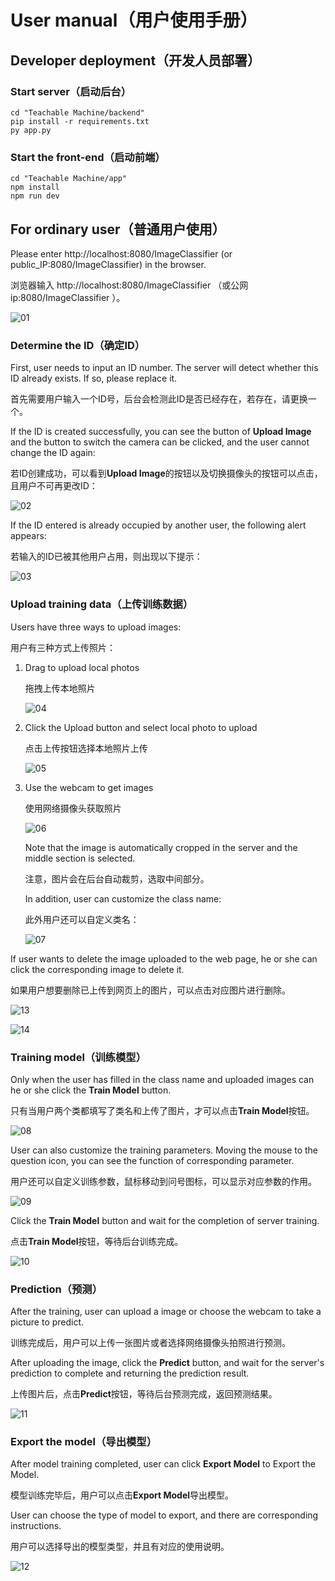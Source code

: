 # User manual（用户使用手册）

## Developer deployment（开发人员部署）

### Start server（启动后台） 

```shell
cd "Teachable Machine/backend"
pip install -r requirements.txt
py app.py
```

###  Start the front-end（启动前端）

```shell
cd "Teachable Machine/app"
npm install
npm run dev
```

## For ordinary user（普通用户使用）

Please enter http://localhost:8080/ImageClassifier (or public_IP:8080/ImageClassifier) in the browser.

浏览器输入 http://localhost:8080/ImageClassifier （或公网ip:8080/ImageClassifier ）。

![01](md_img/01.png)

### Determine the ID（确定ID）

First, user needs to input an ID number. The server will detect whether this ID already exists. If so, please replace it. 

首先需要用户输入一个ID号，后台会检测此ID是否已经存在，若存在，请更换一个。

If the ID is created successfully, you can see the button of **Upload Image** and the button to switch the camera can be clicked, and the user cannot change the ID again:

若ID创建成功，可以看到**Upload Image**的按钮以及切换摄像头的按钮可以点击，且用户不可再更改ID：

![02](md_img/02.png)

If the ID entered is already occupied by another user, the following alert appears: 

若输入的ID已被其他用户占用，则出现以下提示：

![03](md_img/03.png)

### Upload training data（上传训练数据）

Users have three ways to upload images:

用户有三种方式上传照片：

1. Drag to upload local photos 

   拖拽上传本地照片

   ![04](md_img/04.png)

2. Click the Upload button and select local photo to upload

   点击上传按钮选择本地照片上传

   ![05](md_img/05.png)

3. Use the webcam to get images 

   使用网络摄像头获取照片

   ![06](md_img/06.png)

   Note that the image is automatically cropped in the server and the middle section is selected. 

   注意，图片会在后台自动裁剪，选取中间部分。

   In addition, user can customize the class name:

   此外用户还可以自定义类名：

   ![07](md_img/07.png)

If user wants to delete the image uploaded to the web page, he or she can click the corresponding image to delete it. 

如果用户想要删除已上传到网页上的图片，可以点击对应图片进行删除。

![13](md_img/13.png)

![14](md_img/14.png)

### Training model（训练模型）

Only when the user has filled in the class name and uploaded images can he or she click the **Train Model** button. 

只有当用户两个类都填写了类名和上传了图片，才可以点击**Train Model**按钮。

![08](md_img/08.png)

User can also customize the training parameters.  Moving the mouse to the question icon, you can see the function of corresponding parameter. 

用户还可以自定义训练参数，鼠标移动到问号图标，可以显示对应参数的作用。

![09](md_img/09.png)

Click the **Train Model** button and wait for the completion of server training. 

点击**Train Model**按钮，等待后台训练完成。

![10](md_img/10.png)

### Prediction（预测）

After the training, user can upload a image or choose the webcam to take a picture to predict. 

训练完成后，用户可以上传一张图片或者选择网络摄像头拍照进行预测。

After uploading the image, click the **Predict** button, and wait for the server's prediction to complete and returning the prediction result. 

上传图片后，点击**Predict**按钮，等待后台预测完成，返回预测结果。

![11](md_img/11.png)

### Export  the model（导出模型）

After model training completed, user can click **Export Model** to Export the Model. 

模型训练完毕后，用户可以点击**Export Model**导出模型。

User can choose the type of model to export, and there are corresponding instructions. 

用户可以选择导出的模型类型，并且有对应的使用说明。

![12](md_img/12.png)
